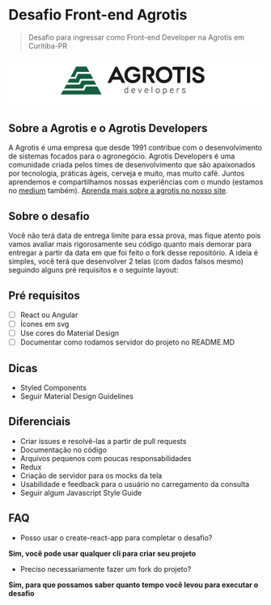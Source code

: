 # Desafio Front-end Agrotis
> Desafio para ingressar como Front-end Developer na Agrotis em Curitiba-PR

![Agrotis Developers Logo](images/agrotis-developers.png?raw=true "Agrotis Developers Logo")

## Sobre a Agrotis e o Agrotis Developers
A Agrotis é uma empresa que desde 1991 contribue com o desenvolvimento de sistemas focados para o agronegócio. Agrotis Developers é uma comunidade criada pelos times de desenvolvimento que são apaixonados por tecnologia, práticas ágeis, cerveja e muito, mas muito café. Juntos aprendemos e compartilhamos nossas experiências com o mundo (estamos no [medium](https://medium.com/agrotis-developers) também). [Aprenda mais sobre a agrotis no nosso site](https://www.agrotis.com/).

## Sobre o desafio
Você não terá data de entrega limite para essa prova, mas fique atento pois vamos avaliar mais rigorosamente seu código quanto mais demorar para entregar a partir da data em que foi feito o fork desse repositório. A ideia é simples, você terá que desenvolver 2 telas (com dados falsos mesmo) seguindo alguns pré requisitos e o seguinte layout:



## Pré requisitos
* [ ] React ou Angular
* [ ] Ícones em svg
* [ ] Use cores do Material Design
* [ ] Documentar como rodamos servidor do projeto no README.MD

## Dicas
- Styled Components
- Seguir Material Design Guidelines

## Diferenciais
- Criar issues e resolvê-las a partir de pull requests
- Documentação no código
- Arquivos pequenos com poucas responsabilidades
- Redux
- Criação de servidor para os mocks da tela
- Usabilidade e feedback para o usuário no carregamento da consulta
- Seguir algum Javascript Style Guide

## FAQ
- Posso usar o create-react-app para completar o desafio?

**Sim, você pode usar qualquer cli para criar seu projeto**

- Preciso necessariamente fazer um fork do projeto?

**Sim, para que possamos saber quanto tempo você levou para executar o desafio**
